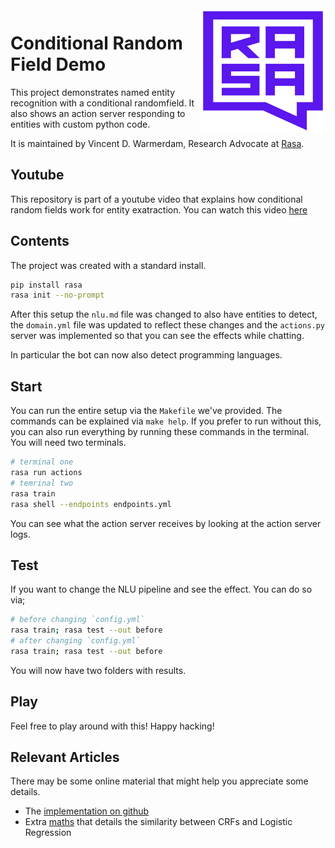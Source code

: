 <img src="square-logo.svg" width=200 height=200 align="right">

# Conditional Random Field Demo

This project demonstrates named entity recognition with 
a conditional randomfield. It also shows an action server 
responding to entities with custom python code. 

It is maintained by Vincent D. Warmerdam, Research Advocate 
at [Rasa](https://rasa.com/).

## Youtube 

This repository is part of a youtube video that explains how conditional
random fields work for entity exatraction. You can watch this video [here]()

## Contents 

The project was created with a standard install. 

```bash
pip install rasa
rasa init --no-prompt
```

After this setup the `nlu.md` file was changed to also have entities to detect,
the `domain.yml` file was updated to reflect these changes and the `actions.py`
server was implemented so that you can see the effects while chatting. 

In particular the bot can now also detect programming languages. 

## Start 

You can run the entire setup via the `Makefile` we've provided. 
The commands can be explained via `make help`. If you prefer to run
without this, you can also run everything by running these commands
in the terminal. You will need two terminals.

```bash
# terminal one
rasa run actions
# temrinal two 
rasa train
rasa shell --endpoints endpoints.yml
```

You can see what the action server receives by looking at the action server logs. 

## Test 

If you want to change the NLU pipeline and see the effect. You can do so via; 

```bash
# before changing `config.yml`
rasa train; rasa test --out before
# after changing `config.yml`
rasa train; rasa test --out before
```

You will now have two folders with results. 

## Play 

Feel free to play around with this! Happy hacking!

## Relevant Articles 

There may be some online material that might help you
appreciate some details. 

- The [implementation on github](https://github.com/RasaHQ/rasa/blob/master/rasa/nlu/extractors/crf_entity_extractor.py#L44)
- Extra [maths](https://timvieira.github.io/blog/post/2015/04/29/multiclass-logistic-regression-and-conditional-random-fields-are-the-same-thing/) that details the similarity between CRFs and Logistic Regression
